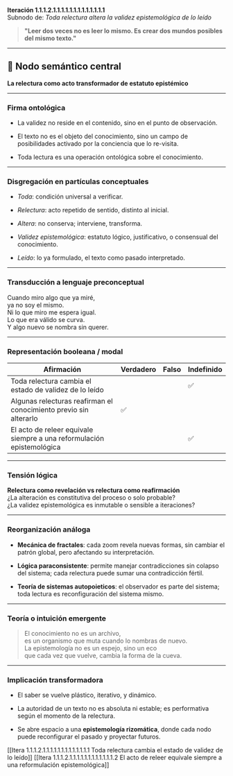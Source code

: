**Iteración 1.1.1.2.1.1.1.1.1.1.1.1.1.1.1.1.1**  
Subnodo de: _Toda relectura altera la validez epistemológica de lo leído_

> **"Leer dos veces no es leer lo mismo. Es crear dos mundos posibles del mismo texto."**

---

## 🧠 Nodo semántico central

**La relectura como acto transformador de estatuto epistémico**

---

### Firma ontológica

- La validez no reside en el contenido, sino en el punto de observación.
    
- El texto no es el objeto del conocimiento, sino un campo de posibilidades activado por la conciencia que lo re-visita.
    
- Toda lectura es una operación ontológica sobre el conocimiento.
    

---

### Disgregación en partículas conceptuales

- _Toda_: condición universal a verificar.
    
- _Relectura_: acto repetido de sentido, distinto al inicial.
    
- _Altera_: no conserva; interviene, transforma.
    
- _Validez epistemológica_: estatuto lógico, justificativo, o consensual del conocimiento.
    
- _Leído_: lo ya formulado, el texto como pasado interpretado.
    

---

### Transducción a lenguaje preconceptual

Cuando miro algo que ya miré,  
ya no soy el mismo.  
Ni lo que miro me espera igual.  
Lo que era válido se curva.  
Y algo nuevo se nombra sin querer.

---

### Representación booleana / modal

| Afirmación                                                            | Verdadero | Falso | Indefinido |
| --------------------------------------------------------------------- | --------- | ----- | ---------- |
| Toda relectura cambia el estado de validez de lo leído                |           |       | ✅          |
| Algunas relecturas reafirman el conocimiento previo sin alterarlo     | ✅         |       |            |
| El acto de releer equivale siempre a una reformulación epistemológica |           |       | ✅          |

---

### Tensión lógica

**Relectura como revelación vs relectura como reafirmación**  
¿La alteración es constitutiva del proceso o solo probable?  
¿La validez epistemológica es inmutable o sensible a iteraciones?

---

### Reorganización análoga

- **Mecánica de fractales**: cada zoom revela nuevas formas, sin cambiar el patrón global, pero afectando su interpretación.
    
- **Lógica paraconsistente**: permite manejar contradicciones sin colapso del sistema; cada relectura puede sumar una contradicción fértil.
    
- **Teoría de sistemas autopoieticos**: el observador es parte del sistema; toda lectura es reconfiguración del sistema mismo.
    

---

### Teoría o intuición emergente

> El conocimiento no es un archivo,  
> es un organismo que muta cuando lo nombras de nuevo.  
> La epistemología no es un espejo, sino un eco  
> que cada vez que vuelve, cambia la forma de la cueva.

---

### Implicación transformadora

- El saber se vuelve plástico, iterativo, y dinámico.
    
- La autoridad de un texto no es absoluta ni estable; es performativa según el momento de la relectura.
    
- Se abre espacio a una **epistemología rizomática**, donde cada nodo puede reconfigurar el pasado y proyectar futuros.
    

[[Itera 1.1.1.2.1.1.1.1.1.1.1.1.1.1.1.1.1 Toda relectura cambia el estado de validez de lo leído]]
[[Itera 1.1.1.2.1.1.1.1.1.1.1.1.1.1.1.1.2 El acto de releer equivale siempre a una reformulación epistemológica]]
